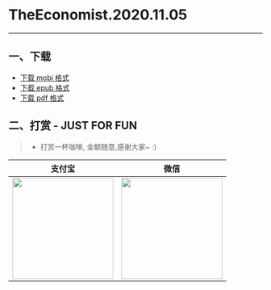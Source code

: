 # TheEconomist.2020.11.05
--------------
## 一、下载
* [下载 mobi 格式](https://raw.githubusercontent.com/hehonghui/the-economist-ebooks/master/01_economist/te_2020.11.05/TheEconomist.2020.11.05.mobi) 
* [下载 epub 格式](https://raw.githubusercontent.com/hehonghui/the-economist-ebooks/master/01_economist/te_2020.11.05/TheEconomist.2020.11.05.epub)
* [下载 pdf 格式](https://raw.githubusercontent.com/hehonghui/the-economist-ebooks/master/01_economist/te_2020.11.05/TheEconomist.2020.11.05.pdf)
    
## 二、打赏 - JUST FOR FUN
> * 打赏一杯咖啡, 金额随意,感谢大家~ :)
    
|   支付宝   |   微信    |
|------------|-----------|
|<img src="https://img-blog.csdnimg.cn/20200412132734488.JPG?x-oss-process=image/watermark,type_ZmFuZ3poZW5naGVpdGk,shadow_10,text_aHR0cHM6Ly9ibG9nLmNzZG4ubmV0L2Jib3lmZWl5dQ==,size_16,color_FFFFFF,t_70" width="200"/>| <img src="https://img-blog.csdnimg.cn/20200911174255577.jpg?x-oss-process=image/watermark,type_ZmFuZ3poZW5naGVpdGk,shadow_10,text_aHR0cHM6Ly9ibG9nLmNzZG4ubmV0L2Jib3lmZWl5dQ==,size_16,color_FFFFFF,t_70" width="200"/>  |
